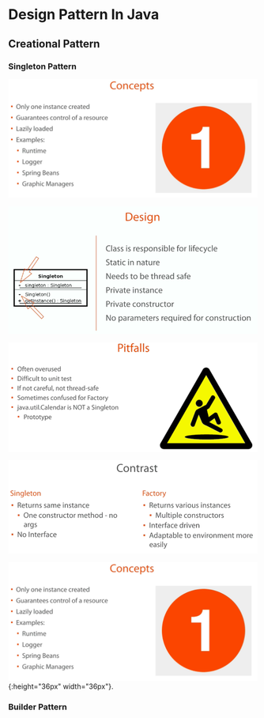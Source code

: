 # Design Pattern In Java
## Creational Pattern
### Singleton Pattern
![Screenshot | 10%](creational/screenshots/singleton/concept.png)

![Screenshot](creational/screenshots/singleton/design.png)

![Screenshot](creational/screenshots/singleton/pitfals.png)

![Screenshot](creational/screenshots/singleton/contrast.png)

![smiley](concept.png){:height="36px" width="36px"}.

### Builder Pattern